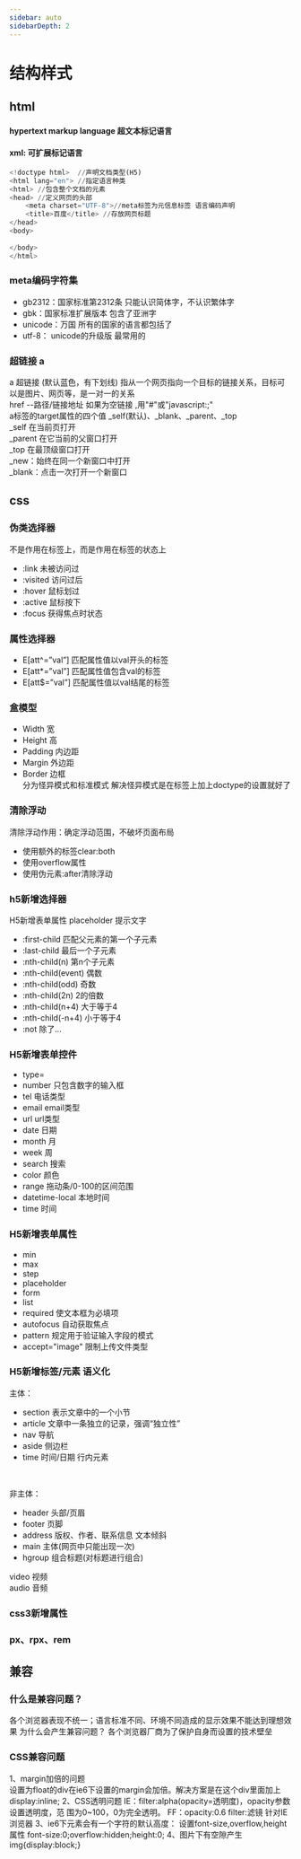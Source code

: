 ```yaml
---
sidebar: auto
sidebarDepth: 2
---
```

# 结构样式

## html
#### hypertext markup language  超文本标记语言
#### xml:   可扩展标记语言

```python
<!doctype html>  //声明文档类型(H5) 
<html lang="en"> //指定语言种类
<html> //包含整个文档的元素
<head> //定义网页的头部
	<meta charset="UTF-8">//meta标签为元信息标签 语言编码声明 
	<title>百度</title> //存放网页标题
</head>
<body>
	
</body>
</html> 
``` 
### 
### meta编码字符集
 * gb2312：国家标准第2312条  只能认识简体字，不认识繁体字
 * gbk：国家标准扩展版本  包含了亚洲字
 * unicode：万国  所有的国家的语言都包括了
 * utf-8： unicode的升级版  最常用的

### 超链接 a
a  超链接 (默认蓝色，有下划线) 指从一个网页指向一个目标的链接关系，目标可以是图片、网页等，是一对一的关系 <br>
href --路径/链接地址   如果为空链接 ,用"#"或"javascript:;" <br>
a标签的target属性的四个值 _self(默认)、_blank、_parent、_top <br>
_self 在当前页打开 <br>
_parent 在它当前的父窗口打开 <br>
_top 在最顶级窗口打开 <br>
 _new：始终在同一个新窗口中打开 <br>
_blank：点击一次打开一个新窗口 <br>

## css
### 伪类选择器
不是作用在标签上，而是作用在标签的状态上
* :link 未被访问过
* :visited 访问过后
* :hover 鼠标划过
* :active 鼠标按下
* :focus 获得焦点时状态

### 属性选择器
* E[att^=”val”] 匹配属性值以val开头的标签
* E[att*=”val”] 匹配属性值包含val的标签
* E[att$=”val”] 匹配属性值以val结尾的标签

### 盒模型
* Width 宽
* Height 高
* Padding 内边距
* Margin 外边距
* Border 边框 <br>
分为怪异模式和标准模式 解决怪异模式是在标签上加上doctype的设置就好了

### 清除浮动
清除浮动作用：确定浮动范围，不破坏页面布局
* 使用额外的标签clear:both
* 使用overflow属性
* 使用伪元素:after清除浮动

### h5新增选择器
H5新增表单属性 placeholder 提示文字
* :first-child 匹配父元素的第一个子元素
* :last-child 最后一个子元素
* :nth-child(n) 第n个子元素
* :nth-child(event) 偶数
* :nth-child(odd) 奇数
* :nth-child(2n) 2的倍数
* :nth-child(n+4) 大于等于4
* :nth-child(-n+4) 小于等于4
* :not 除了…

### H5新增表单控件
* type=
* number 只包含数字的输入框
* tel 电话类型
* email email类型
* url url类型
* date 日期
* month 月
* week 周
* search 搜索
* color 颜色
* range 拖动条/0-100的区间范围
* datetime-local  本地时间
* time   时间

### H5新增表单属性
* min
* max 
* step
* placeholder
* form
* list
* required  使文本框为必填项
* autofocus  自动获取焦点
* pattern  规定用于验证输入字段的模式
* accept="image"  限制上传文件类型 

### H5新增标签/元素  语义化
  主体：
   * section  表示文章中的一个小节
   * article  文章中一条独立的记录，强调“独立性”
   * nav      导航
   * aside    侧边栏 
   * time     时间/日期  行内元素
<br>

  非主体：
   * header   头部/页眉
   * footer   页脚
   * address  版权、作者、联系信息  文本倾斜
   * main     主体(网页中只能出现一次)
   * hgroup   组合标题(对标题进行组合)

   video  视频 <br>
   audio  音频

### css3新增属性

### px、rpx、rem



## 兼容
### 什么是兼容问题？
各个浏览器表现不统一；语言标准不同、环境不同造成的显示效果不能达到理想效果
为什么会产生兼容问题？
  各个浏览器厂商为了保护自身而设置的技术壁垒

### CSS兼容问题
1、margin加倍的问题     
设置为float的div在ie6下设置的margin会加倍。解决方案是在这个div里面加上 display:inline;
2、CSS透明问题 
IE：filter:alpha(opacity=透明度)，opacity参数设置透明度，范 围为0~100，0为完全透明。
FF：opacity:0.6 
filter:滤镜   针对IE浏览器
3、ie6下元素会有一个字符的默认高度：
		设置font-size,overflow,height属性
		font-size:0;overflow:hidden;height:0;
4、图片下有空隙产生
 		img{display:block;}

